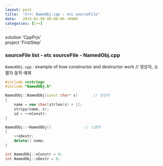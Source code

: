 ```yaml
---
layout: post
title:  "C++: NameObj.cpp : etc sourceFile"
date:   2024-01-09 09:00:00 +0900
categories: [C++]
---
```


solution 'CppPrjs'   
project 'FirstStep'   
   
### sourceFile list - etc sourceFile - NamedObj.cpp   
`NamedObj.cpp` : example of how constructor and destructor work // 생성자, 소멸자 동작 예제   
   
```cpp
#include <cstring>
#include "NamedObj.h"

NamedObj::NamedObj(const char* s)		// 생성자
{
	name = new char[strlen(s) + 1];
	strcpy(name, s);
	id = ++nConstr;
}

NamedObj::~NamedObj()				// 소멸자
{
	++nDestr;
	delete[] name;
}

int NamedObj::nConstr = 0;
int NamedObj::nDestr = 0;
```
